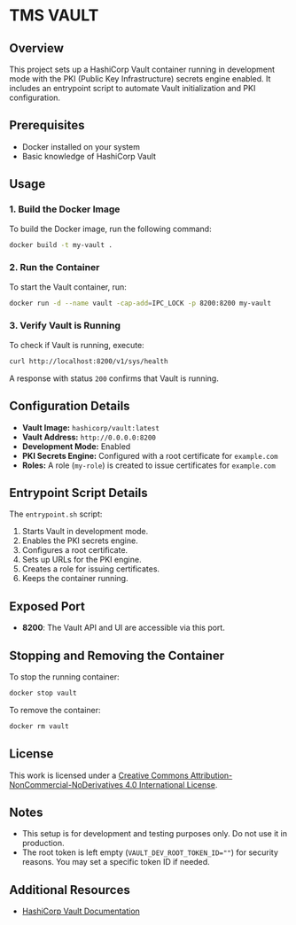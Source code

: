 # TMS VAULT

## Overview

This project sets up a HashiCorp Vault container running in development mode with the PKI (Public Key Infrastructure) secrets engine enabled. It includes an entrypoint script to automate Vault initialization and PKI configuration.

## Prerequisites

- Docker installed on your system
- Basic knowledge of HashiCorp Vault

## Usage

### 1. Build the Docker Image

To build the Docker image, run the following command:

```sh
docker build -t my-vault .
```

### 2. Run the Container

To start the Vault container, run:

```sh
docker run -d --name vault -cap-add=IPC_LOCK -p 8200:8200 my-vault
```

### 3. Verify Vault is Running

To check if Vault is running, execute:

```sh
curl http://localhost:8200/v1/sys/health
```

A response with status `200` confirms that Vault is running.

## Configuration Details

- **Vault Image:** `hashicorp/vault:latest`
- **Vault Address:** `http://0.0.0.0:8200`
- **Development Mode:** Enabled
- **PKI Secrets Engine:** Configured with a root certificate for `example.com`
- **Roles:** A role (`my-role`) is created to issue certificates for `example.com`

## Entrypoint Script Details

The `entrypoint.sh` script:

1. Starts Vault in development mode.
2. Enables the PKI secrets engine.
3. Configures a root certificate.
4. Sets up URLs for the PKI engine.
5. Creates a role for issuing certificates.
6. Keeps the container running.

## Exposed Port

- **8200**: The Vault API and UI are accessible via this port.

## Stopping and Removing the Container

To stop the running container:

```sh
docker stop vault
```

To remove the container:

```sh
docker rm vault
```
## License
This work is licensed under a [Creative Commons Attribution-NonCommercial-NoDerivatives 4.0 International License](./LICENSE).

## Notes

- This setup is for development and testing purposes only. Do not use it in production.
- The root token is left empty (`VAULT_DEV_ROOT_TOKEN_ID=""`) for security reasons. You may set a specific token ID if needed.

## Additional Resources

- [HashiCorp Vault Documentation](https://www.vaultproject.io/docs/)
